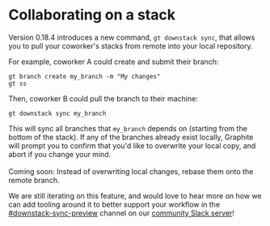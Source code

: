 # Collaborating on a stack

Version 0.18.4 introduces a new command, `gt downstack sync`, that allows you to pull your coworker's stacks from remote into your local repository.

For example, coworker A could create and submit their branch:

```
gt branch create my_branch -m "My changes"
gt ss
```

Then, coworker B could pull the branch to their machine:

```
gt downstack sync my_branch
```

This will sync all branches that `my_branch` depends on (starting from the bottom of the stack).  If any of the branches already exist locally, Graphite will prompt you to confirm that you'd like to overwrite your local copy, and abort if you change your mind.\
\
Coming soon: Instead of overwriting local changes, rebase them onto the remote branch.

We are still iterating on this feature, and would love to hear more on how we can add tooling around it to better support your workflow in the [#downstack-sync-preview](https://graphite-community.slack.com/archives/C03DZLX3MHQ) channel on our [community Slack server](https://join.slack.com/t/graphite-community/shared\_invite/zt-v828g9dz-TIRvlutxTCqgZmxnsO9Knw)!
